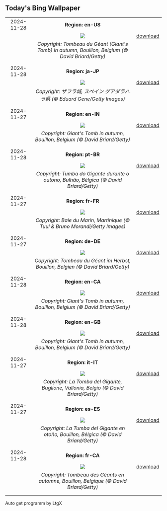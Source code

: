 ## Today's Bing Wallpaper
|      |      |      |
| :----: | :----: | :----: |
|2024-11-28|**Region: en-US**||
||![](https://www.bing.com/th?id=OHR.SemoisRiver_EN-US6047540380_UHD.jpg&pid=hp&w=1152&h=648&rs=1&c=4)| [download](https://www.bing.com/th?id=OHR.SemoisRiver_EN-US6047540380_UHD.jpg)|
||*Copyright: Tombeau du Géant (Giant's Tomb) in autumn, Bouillon, Belgium (© David Briard/Getty)*
||
|||
|2024-11-28|**Region: ja-JP**||
||![](https://www.bing.com/th?id=OHR.ZafraCastle_JA-JP6761146829_UHD.jpg&pid=hp&w=1152&h=648&rs=1&c=4)| [download](https://www.bing.com/th?id=OHR.ZafraCastle_JA-JP6761146829_UHD.jpg)|
||*Copyright: ザフラ城, スペイン グアダラハラ県 (© Eduard Gene/Getty Images)*
||
|||
|2024-11-27|**Region: en-IN**||
||![](https://www.bing.com/th?id=OHR.SemoisRiver_EN-IN2471885756_UHD.jpg&pid=hp&w=1152&h=648&rs=1&c=4)| [download](https://www.bing.com/th?id=OHR.SemoisRiver_EN-IN2471885756_UHD.jpg)|
||*Copyright: Giant's Tomb in autumn, Bouillon, Belgium (© David Briard/Getty)*
||
|||
|2024-11-28|**Region: pt-BR**||
||![](https://www.bing.com/th?id=OHR.SemoisRiver_PT-BR1104311841_UHD.jpg&pid=hp&w=1152&h=648&rs=1&c=4)| [download](https://www.bing.com/th?id=OHR.SemoisRiver_PT-BR1104311841_UHD.jpg)|
||*Copyright: Tumba do Gigante durante o outono, Bulhão, Bélgica (© David Briard/Getty)*
||
|||
|2024-11-27|**Region: fr-FR**||
||![](https://www.bing.com/th?id=OHR.RaidAlyzees_FR-FR4119370811_UHD.jpg&pid=hp&w=1152&h=648&rs=1&c=4)| [download](https://www.bing.com/th?id=OHR.RaidAlyzees_FR-FR4119370811_UHD.jpg)|
||*Copyright: Baie du Marin, Martinique (© Tuul & Bruno Morandi/Getty Images)*
||
|||
|2024-11-27|**Region: de-DE**||
||![](https://www.bing.com/th?id=OHR.SemoisRiver_DE-DE8856578235_UHD.jpg&pid=hp&w=1152&h=648&rs=1&c=4)| [download](https://www.bing.com/th?id=OHR.SemoisRiver_DE-DE8856578235_UHD.jpg)|
||*Copyright: Tombeau du Géant im Herbst, Bouillon, Belgien (© David Briard/Getty)*
||
|||
|2024-11-28|**Region: en-CA**||
||![](https://www.bing.com/th?id=OHR.SemoisRiver_EN-CA3031671072_UHD.jpg&pid=hp&w=1152&h=648&rs=1&c=4)| [download](https://www.bing.com/th?id=OHR.SemoisRiver_EN-CA3031671072_UHD.jpg)|
||*Copyright: Giant's Tomb in autumn, Bouillon, Belgium (© David Briard/Getty)*
||
|||
|2024-11-28|**Region: en-GB**||
||![](https://www.bing.com/th?id=OHR.SemoisRiver_EN-GB2054770035_UHD.jpg&pid=hp&w=1152&h=648&rs=1&c=4)| [download](https://www.bing.com/th?id=OHR.SemoisRiver_EN-GB2054770035_UHD.jpg)|
||*Copyright: Giant's Tomb in autumn, Bouillon, Belgium (© David Briard/Getty)*
||
|||
|2024-11-27|**Region: it-IT**||
||![](https://www.bing.com/th?id=OHR.SemoisRiver_IT-IT8667394728_UHD.jpg&pid=hp&w=1152&h=648&rs=1&c=4)| [download](https://www.bing.com/th?id=OHR.SemoisRiver_IT-IT8667394728_UHD.jpg)|
||*Copyright: La Tomba del Gigante, Buglione, Vallonia, Belgio (© David Briard/Getty)*
||
|||
|2024-11-27|**Region: es-ES**||
||![](https://www.bing.com/th?id=OHR.SemoisRiver_ES-ES3444393596_UHD.jpg&pid=hp&w=1152&h=648&rs=1&c=4)| [download](https://www.bing.com/th?id=OHR.SemoisRiver_ES-ES3444393596_UHD.jpg)|
||*Copyright: La Tumba del Gigante en otoño, Bouillon, Bélgica (© David Briard/Getty)*
||
|||
|2024-11-28|**Region: fr-CA**||
||![](https://www.bing.com/th?id=OHR.SemoisRiver_FR-CA9191574002_UHD.jpg&pid=hp&w=1152&h=648&rs=1&c=4)| [download](https://www.bing.com/th?id=OHR.SemoisRiver_FR-CA9191574002_UHD.jpg)|
||*Copyright: Tombeau des Géants en automne, Bouillon, Belgique (© David Briard/Getty)*
||
|||

Auto get programm by LtgX
